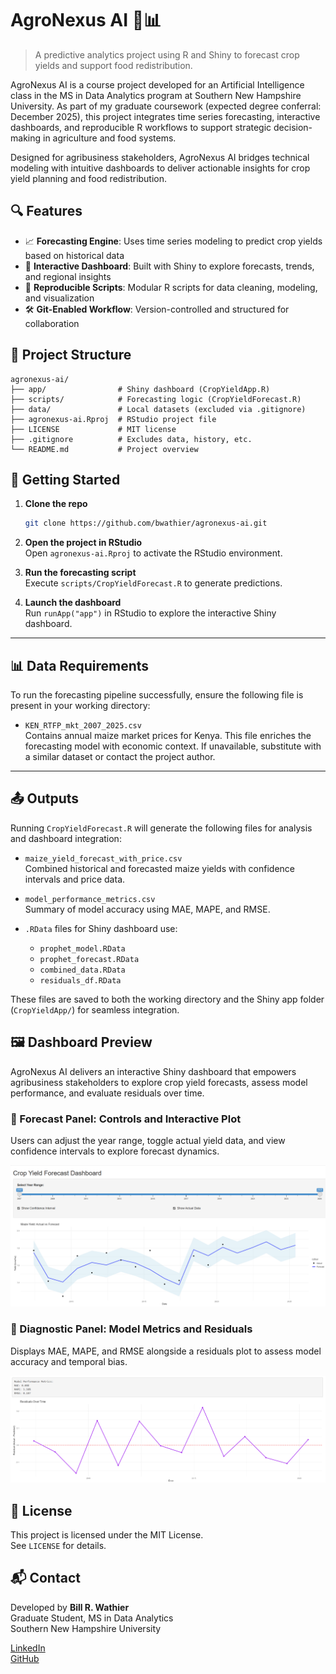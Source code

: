 # AgroNexus AI 🌾📊

> A predictive analytics project using R and Shiny to forecast crop yields and 
support food redistribution.


AgroNexus AI is a course project developed for an Artificial Intelligence class
in the MS in Data Analytics program at Southern New Hampshire University. As 
part of my graduate coursework (expected degree conferral: December 2025), this 
project integrates time series forecasting, interactive dashboards, and 
reproducible R workflows to support strategic decision-making in agriculture and
food systems.

Designed for agribusiness stakeholders, AgroNexus AI bridges technical modeling 
with intuitive dashboards to deliver actionable insights for crop yield planning
and food redistribution.

## 🔍 Features
- 📈 **Forecasting Engine**: Uses time series modeling to predict crop yields 
                              based on historical data
- 🧠 **Interactive Dashboard**: Built with Shiny to explore forecasts, trends, 
                                and regional insights
- 🧪 **Reproducible Scripts**: Modular R scripts for data cleaning, modeling, 
                                and visualization
- 🛠️ **Git-Enabled Workflow**: Version-controlled and structured for
                                collaboration

## 📂 Project Structure
```
agronexus-ai/ 
├── app/                # Shiny dashboard (CropYieldApp.R) 
├── scripts/            # Forecasting logic (CropYieldForecast.R) 
├── data/               # Local datasets (excluded via .gitignore) 
├── agronexus-ai.Rproj  # RStudio project file 
├── LICENSE             # MIT license 
├── .gitignore          # Excludes data, history, etc. 
└── README.md           # Project overview
```

## 🚀 Getting Started

1. **Clone the repo**  
   ```bash
   git clone https://github.com/bwathier/agronexus-ai.git
   ```

2. **Open the project in RStudio**  
   Open `agronexus-ai.Rproj` to activate the RStudio environment.

3. **Run the forecasting script**  
   Execute `scripts/CropYieldForecast.R` to generate predictions.

4. **Launch the dashboard**  
   Run `runApp("app")` in RStudio to explore the interactive Shiny dashboard.

---
## 📊 Data Requirements

To run the forecasting pipeline successfully, ensure the following file is 
present in your working directory:

- `KEN_RTFP_mkt_2007_2025.csv`  
  Contains annual maize market prices for Kenya. This file enriches the 
  forecasting model with economic context. If unavailable, substitute with a 
  similar dataset or contact the project author.

---

## 📤 Outputs

Running `CropYieldForecast.R` will generate the following files for analysis 
and dashboard integration:

- `maize_yield_forecast_with_price.csv`  
  Combined historical and forecasted maize yields with confidence intervals 
  and price data.

- `model_performance_metrics.csv`  
  Summary of model accuracy using MAE, MAPE, and RMSE.

- `.RData` files for Shiny dashboard use:
  - `prophet_model.RData`
  - `prophet_forecast.RData`
  - `combined_data.RData`
  - `residuals_df.RData`

These files are saved to both the working directory and the 
Shiny app folder (`CropYieldApp/`) for seamless integration.


## 🖼️ Dashboard Preview

AgroNexus AI delivers an interactive Shiny dashboard that empowers agribusiness
stakeholders to explore crop yield forecasts, assess model performance, and 
evaluate residuals over time.

### 🔼 Forecast Panel: Controls and Interactive Plot
Users can adjust the year range, toggle actual yield data, and view confidence 
intervals to explore forecast dynamics.

![Dashboard Top](images/dashboard_top.png)

### 🔽 Diagnostic Panel: Model Metrics and Residuals
Displays MAE, MAPE, and RMSE alongside a residuals plot to assess model 
accuracy and temporal bias.

![Dashboard Bottom](images/dashboard_bottom.png)


## 📜 License
This project is licensed under the MIT License.  
See `LICENSE` for details.


## 📬 Contact
Developed by **Bill R. Wathier**  
Graduate Student, MS in Data Analytics  
Southern New Hampshire University

[LinkedIn](https://www.linkedin.com/in/billwathier)  
[GitHub](https://github.com/bwathier)
